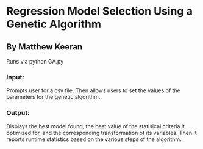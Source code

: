 # Regression Model Selection Using a Genetic Algorithm
## By Matthew Keeran
Runs via python GA.py

### Input:
Prompts user for a csv file. Then allows users to set the values of the parameters for the genetic algorithm.

### Output:
Displays the best model found, the best value of the statisical criteria it optimized for, and the corresponding transformation of its variables. Then it reports runtime statistics based on the various steps of the algorithm.
